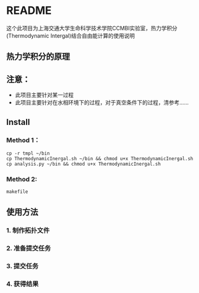 # README
这个此项目为上海交通大学生命科学技术学院CCMBI实验室，热力学积分(Thermodynamic Intergal)结合自由能计算的使用说明
## 热力学积分的原理
## 注意：
- 此项目主要针对某一过程
- 此项目主要针对在水相环境下的过程，对于真空条件下的过程，清参考……
## Install
### Method 1：
```shell
cp -r tmpl ~/bin 
cp ThermodynamicInergal.sh ~/bin && chmod u+x ThermodynamicInergal.sh
cp analysis.py ~/bin && chmod u+x ThermodynamicInergal.sh
```
### Method 2:
```shell
makefile
```
## 使用方法
### 1. 制作拓扑文件

### 2. 准备提交任务

### 3. 提交任务
### 4. 获得结果
